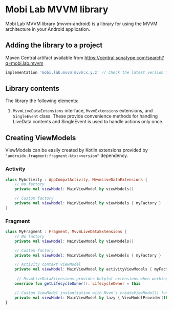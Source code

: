 # Mobi Lab MVVM library

Mobi Lab MVVM library (mvvm-android) is a library for using the MVVM architecture in your Android application.

## Adding the library to a project

Maven Central artifact available from https://central.sonatype.com/search?q=mobi.lab.mvvm

```groovy
implementation 'mobi.lab.mvvm:mvvm:x.y.z' // Check the latest version from Maven Central
```

## Library contents
The library the following elements:

1. `MvvmLiveDataExtensions` interface, `MvvmExtensions` extensions, and `SingleEvent` class. These provide convenience methods for handling LiveData contents and SingleEvent is used to handle actions only once.


## Creating ViewModels

ViewModels can be easily created by Kotlin extensions provided by `"androidx.fragment:fragment-ktx:<version"` dependency.


### Activity
```kotlin
class MyActivity : AppCompatActivity, MvvmLiveDataExtensions {
    // No factory
    private val viewModel: MainViewModel by viewModels()

    // Custom factory
    private val viewModel: MainViewModel by viewModels { myFactory }
}
```

### Fragment
```kotlin
class MyFragment : Fragment, MvvmLiveDataExtensions {
    // No factory
    private val viewModel: MainViewModel by viewModels()

    // Custom factory
    private val viewModel: MainViewModel by viewModels { myFactory }

    // Activity context ViewModel
    private val viewModel: MainViewModel by activityViewModels { myFactory }
    
     // MvvmLiveDataExtensions provides helpful extensions when working with LiveData and Event classes
    override fun getLifecycleOwner(): LifecycleOwner = this

    // Custom ViewModel instantiation with Mvvm's createViewModel() function
    private val viewModel: MainViewModel by lazy { ViewModelProvider(this, factory).get(MainViewModel::class.java) }
}
```
